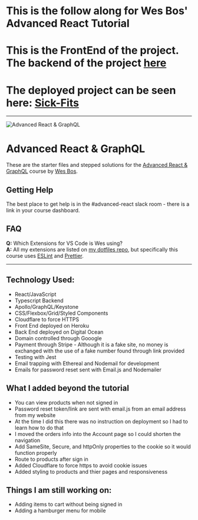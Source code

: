 # This is the follow along for Wes Bos' Advanced React Tutorial

# This is the FrontEnd of the project. The backend of the project [here](https://github.com/Missarachnid/sick-fits-backend)

# The deployed project can be seen here: [Sick-Fits](https://www.sick-fits.com)

---

![Advanced React & GraphQL](https://advancedreact.com/images/ARG/arg-facebook-share.png)

# Advanced React & GraphQL

These are the starter files and stepped solutions for the [Advanced React & GraphQL](https://AdvancedReact.com) course by [Wes Bos](https://WesBos.com/).

## Getting Help

The best place to get help is in the #advanced-react slack room - there is a link in your course dashboard.

## FAQ

**Q:** Which Extensions for VS Code is Wes using?  
**A:** All my extensions are listed on [my dotfiles repo](https://github.com/wesbos/dotfiles), but specifically this course uses [ESLint](https://github.com/Microsoft/vscode-eslint) and [Prettier](https://github.com/prettier/prettier-vscode).

---

## Technology Used:

- React/JavaScript
- Typescript Backend
- Apollo/GraphQL/Keystone
- CSS/Flexbox/Grid/Styled Components
- Cloudflare to force HTTPS
- Front End deployed on Heroku
- Back End deployed on Digital Ocean
- Domain controlled through Gooogle
- Payment through Stripe - Although it is a fake site, no money is exchanged with the use of a fake number found through link provided
- Testing with Jest
- Email trapping with Ethereal and Nodemail for development
- Emails for password reset sent with Email.js and Nodemailer

## What I added beyond the tutorial

- You can view products when not signed in
- Password reset token/link are sent with email.js from an email address from my website
- At the time I did this there was no instruction on deployment so I had to learn how to do that
- I moved the orders info into the Account page so I could shorten the navigation
- Add SameSite, Secure, and httpOnly properties to the cookie so it would function properly
- Route to products after sign in
- Added Cloudflare to force https to avoid cookie issues
- Added styling to products and thier pages and responsiveness

## Things I am still working on:

- Adding items to cart without being signed in
- Adding a hamburger menu for mobile
